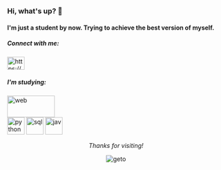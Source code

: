 <h3 align="left">Hi, what's up? 🤪</h3>
<h4 align="left">I'm just a student by now. Trying to achieve the best version of myself. </h4>

<h5 align="left">Connect with me:</h5>
<p align="left">
<a href="https://linkedin.com/in/https://www.linkedin.com/in/gabriela-lu%c3%adza-nunes-rabelo-37547a11a/" target="blank"><img align="center" src="https://raw.githubusercontent.com/rahuldkjain/github-profile-readme-generator/master/src/images/icons/Social/linked-in-alt.svg" alt="https://www.linkedin.com/in/gabriela-lu%c3%adza-nunes-rabelo-37547a11a/" height="30" width="40" /></a>
</p>

<!--<h5 align="left">Languages and Tools:</h5>
<p align="left"> <a href="https://www.java.com" target="_blank" rel="noreferrer"> <img src="https://raw.githubusercontent.com/devicons/devicon/master/icons/java/java-original.svg" alt="java" width="40" height="40"/> </a> <a href="https://www.linux.org/" target="_blank" rel="noreferrer"> <img src="https://raw.githubusercontent.com/devicons/devicon/master/icons/linux/linux-original.svg" alt="linux" width="40" height="40"/> </a> <a href="https://www.mysql.com/" target="_blank" rel="noreferrer"> <img src="https://raw.githubusercontent.com/devicons/devicon/master/icons/mysql/mysql-original-wordmark.svg" alt="mysql" width="40" height="40"/> </a> </p>
<a href="https://mariadb.org/" target="_blank" rel="noreferrer"> <img src="https://www.vectorlogo.zone/logos/mariadb/mariadb-icon.svg" alt="mariadb"width="40" height="40"/> </a>-->

<h5 align="left">I'm studying:</h5>
<p align="left"> <img src="https://user-images.githubusercontent.com/30186107/29488525-f55a69d0-84da-11e7-8a39-5476f663b5eb.png" alt="web" width="110" height="50"/> <br>
<img src="https://w7.pngwing.com/pngs/234/329/png-transparent-python-logo-thumbnail.png" alt="python" width="40" height="40"/>
<img src="https://w7.pngwing.com/pngs/167/148/png-transparent-microsoft-azure-sql-database-microsoft-sql-server-database-blue-text-logo-thumbnail.png" alt="sql" width="40" height="40"/>
<img src="https://w7.pngwing.com/pngs/718/323/png-transparent-java-computer-icons-java-miscellaneous-text-symbol-thumbnail.png" alt="jav" width="40" height="40">

<div align=center>
  <center>
  <p><em>Thanks for visiting!</em></p>
  <img src="https://media.tenor.com/Ur6nVCDf-z8AAAAC/suguru-geto-geto.gif" alt="geto"/>
  </center>
</div>
